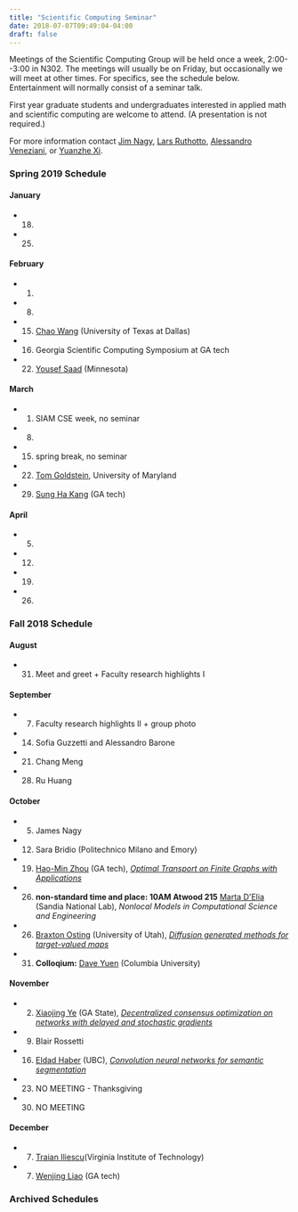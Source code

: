 ```yaml
---
title: "Scientific Computing Seminar"
date: 2018-07-07T09:49:04-04:00
draft: false
---
```


Meetings of the Scientific Computing Group will be held once a week, 2:00--3:00 in N302. The meetings will usually be on Friday, but occasionally we will meet at other times. For specifics, see the schedule below. Entertainment will normally consist of a seminar talk.

First year graduate students and undergraduates interested in applied math and scientific computing are welcome to attend. (A presentation is not required.)

For more information contact [Jim Nagy](http://www.mathcs.emory.edu/~nagy), [Lars Ruthotto](http://www.mathcs.emory.edu/~lruthot), [Alessandro Veneziani](http://www.mathcs.emory.edu/~ale), or [Yuanzhe Xi](http://www-users.cs.umn.edu/~yxi/).

### Spring 2019 Schedule

#### January 
* 18. 
* 25. 

#### February
* 1. 
* 8. 
* 15. [Chao Wang](https://scholar.google.com/citations?user=PBchRWYAAAAJ) (University of Texas at Dallas)
* 16. Georgia Scientific Computing Symposium at GA tech
* 22. [Yousef Saad](https://www-users.cs.umn.edu/~saad/) (Minnesota)

#### March
* 1. SIAM CSE week, no seminar 
* 8. 
* 15. spring break, no seminar
* 22. [Tom Goldstein](https://www.cs.umd.edu/~tomg/), University of Maryland
* 29. [Sung Ha Kang](http://people.math.gatech.edu/~kang/) (GA tech)

#### April
* 5. 
* 12.
* 19.
* 26.


### Fall 2018 Schedule

#### August 
* 31. Meet and greet + Faculty research highlights I

#### September
* 7. Faculty research highlights II + group photo
* 14. Sofia Guzzetti and Alessandro Barone
* 21. Chang Meng
* 28. Ru Huang

#### October
* 5.  James Nagy
* 12. Sara Bridio (Politechnico Milano and Emory)
* 19. [Hao-Min Zhou](http://people.math.gatech.edu/~hmzhou/) (GA tech), [*Optimal Transport on Finite Graphs with Applications*](http://math.emory.edu/events/seminars/seminar.php?SEMID=1259)
* 26. **non-standard time and place: 10AM Atwood 215** [Marta D'Elia](https://cfwebprod.sandia.gov/cfdocs/CompResearch/templates/insert/profile.cfm?mdelia) (Sandia National Lab), *Nonlocal Models in Computational Science and Engineering*
* 26. [Braxton Osting](https://www.math.utah.edu/~osting/) (University of Utah), [*Diffusion generated methods for target-valued maps*](http://math.emory.edu/events/seminars/seminar.php?SEMID=1257)
* 31. **Colloqium:** [Dave Yuen](https://scholar.google.com/citations?user=Z63m_ZIAAAAJ&hl=en) (Columbia University)

#### November 
* 2. [Xiaojing Ye](https://math.gsu.edu/xye/) (GA State), [*Decentralized consensus optimization on networks with delayed and stochastic gradients*](http://math.emory.edu/events/seminars/seminar.php?SEMID=1258)
* 9. Blair Rossetti
* 16. [Eldad Haber](https://sites.google.com/site/ehaberubc/home) (UBC), [*Convolution neural networks for semantic segmentation*](http://math.emory.edu/seminar-flyers/seminar-01264.pdf)
* 23. NO MEETING - Thanksgiving 
* 30. NO MEETING

#### December 
* 7. [Traian Iliescu](http://math.emory.edu/events/seminars/seminar.php?SEMID=1267)(Virginia Institute of Technology)
* 7. [Wenjing Liao](https://people.math.gatech.edu/~wliao60/) (GA tech)



### Archived Schedules

